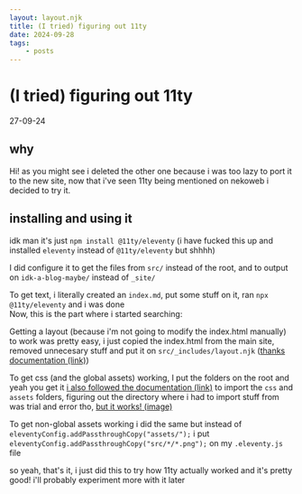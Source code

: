 ```yaml
---
layout: layout.njk
title: (I tried) figuring out 11ty
date: 2024-09-28
tags:
    - posts
---
```

# (I tried) figuring out 11ty
27-09-24
## why
Hi! as you might see i deleted the other one because i was too lazy to port it to the new site, now that i've seen 11ty being mentioned on nekoweb i decided to try it.

## installing and using it
idk man it's just ``npm install @11ty/eleventy`` (i have fucked this up and installed ``eleventy`` instead of ``@11ty/eleventy`` but shhhh)

I did configure it to get the files from ``src/`` instead of the root, and to output on ``idk-a-blog-maybe/`` instead of ``_site/``

To get text, i literally created an ``index.md``, put some stuff on it, ran ``npx @11ty/eleventy`` and i was done \
Now, this is the part where i started searching:

Getting a layout (because i'm not going to modify the index.html manually) to work was pretty easy, i just copied the index.html from the main site, removed unnecesary stuff and put it on ``src/_includes/layout.njk`` ([thanks documentation (link)](https://www.11ty.dev/docs/layouts/))

To get css (and the global assets) working, I put the folders on the root and yeah you get it [i also followed the documentation (link)](https://www.11ty.dev/docs/copy/) to import the ``css`` and ``assets`` folders, figuring out the directory where i had to import stuff from was trial and error tho, [but it works! (image)](screenshot.png)

To get non-global assets working i did the same but instead of ``eleventyConfig.addPassthroughCopy("assets/");`` i put ``eleventyConfig.addPassthroughCopy("src/*/*.png");`` on my ``.eleventy.js`` file

so yeah, that's it, i just did this to try how 11ty actually worked and it's pretty good! i'll probably experiment more with it later